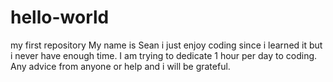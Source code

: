 # hello-world
my first repository
My name is Sean i just enjoy coding since i learned it but i never have enough time. I am trying to dedicate 1 hour per day to coding.
Any advice from anyone or help and i will be  grateful.  
